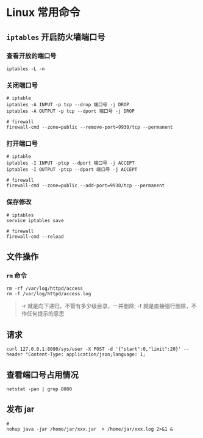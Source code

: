 # Linux 常用命令

## `iptables` 开启防火墙端口号

### 查看开放的端口号
`iptables -L -n`

### 关闭端口号
```
# iptable
iptables -A INPUT -p tcp --drop 端口号 -j DROP
iptables -A OUTPUT -p tcp --dport 端口号 -j DROP

# firewall
firewall-cmd --zone=public --remove-port=9930/tcp --permanent
```

### 打开端口号
```
# iptable
iptables -I INPUT -ptcp --dport 端口号 -j ACCEPT
iptables -I OUTPUT -ptcp --dport 端口号 -j ACCEPT

# firewall
firewall-cmd --zone=public --add-port=9930/tcp --permanent
```

### 保存修改
```
# iptables
service iptables save

# firewall
firewall-cmd --reload
```

## 文件操作

### `rm` 命令
```
rm -rf /var/log/httpd/access
rm -f /var/log/httpd/access.log
```
> -r 就是向下递归，不管有多少级目录，一并删除; -f 就是直接强行删除，不作任何提示的意思

## 请求
`curl 127.0.0.1:8080/sys/user -X POST -d '{"start":0,"limit":20}' --header "Content-Type: application/json;language: 1; `

## 查看端口号占用情况
`netstat -pan | grep 8080`


## 发布 jar
```
# 
nohup java -jar /home/jar/xxx.jar  > /home/jar/xxx.log 2>&1 &
```
